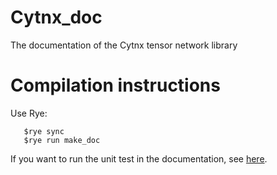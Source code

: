 # Cytnx_doc
The documentation of the Cytnx tensor network library


# Compilation instructions
Use Rye:

```
   $rye sync 
   $rye run make_doc
```

If you want to run the unit test in the documentation, see [here](./tests/README.md).
